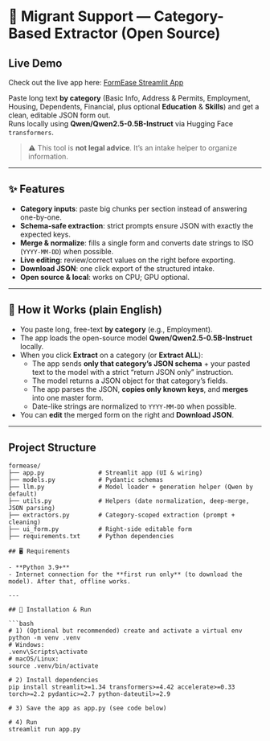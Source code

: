 # 🤝 Migrant Support — Category-Based Extractor (Open Source)

## Live Demo
Check out the live app here: [FormEase Streamlit App](https://huggingface.co/spaces/shaiksam65/formfill)

Paste long text **by category** (Basic Info, Address & Permits, Employment, Housing, Dependents, Financial, plus optional **Education** & **Skills**) and get a clean, editable JSON form out.  
Runs locally using **Qwen/Qwen2.5-0.5B-Instruct** via Hugging Face `transformers`.

> ⚠️ This tool is **not legal advice**. It’s an intake helper to organize information.

---

## ✨ Features

- **Category inputs**: paste big chunks per section instead of answering one-by-one.
- **Schema-safe extraction**: strict prompts ensure JSON with exactly the expected keys.
- **Merge & normalize**: fills a single form and converts date strings to ISO (`YYYY-MM-DD`) when possible.
- **Live editing**: review/correct values on the right before exporting.
- **Download JSON**: one click export of the structured intake.
- **Open source & local**: works on CPU; GPU optional.

---

## 🧠 How it Works (plain English)

- You paste long, free-text **by category** (e.g., Employment).
- The app loads the open-source model **Qwen/Qwen2.5-0.5B-Instruct** locally.
- When you click **Extract** on a category (or **Extract ALL**):
  - The app sends **only that category’s JSON schema** + your pasted text to the model with a strict “return JSON only” instruction.
  - The model returns a JSON object for that category’s fields.
  - The app parses the JSON, **copies only known keys**, and **merges** into one master form.
  - Date-like strings are normalized to `YYYY-MM-DD` when possible.
- You can **edit** the merged form on the right and **Download JSON**.

---


## Project Structure

```text
formease/
├── app.py               # Streamlit app (UI & wiring)
├── models.py            # Pydantic schemas
├── llm.py               # Model loader + generation helper (Qwen by default)
├── utils.py             # Helpers (date normalization, deep-merge, JSON parsing)
├── extractors.py        # Category-scoped extraction (prompt + cleaning)
├── ui_form.py           # Right-side editable form
├── requirements.txt     # Python dependencies

## 🖥 Requirements

- **Python 3.9+**
- Internet connection for the **first run only** (to download the model). After that, offline works.

---

## 🚀 Installation & Run

```bash
# 1) (Optional but recommended) create and activate a virtual env
python -m venv .venv
# Windows:
.venv\Scripts\activate
# macOS/Linux:
source .venv/bin/activate

# 2) Install dependencies
pip install streamlit>=1.34 transformers>=4.42 accelerate>=0.33 torch>=2.2 pydantic>=2.7 python-dateutil>=2.9

# 3) Save the app as app.py (see code below)

# 4) Run
streamlit run app.py
